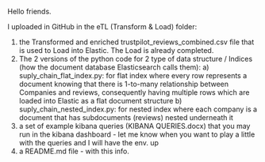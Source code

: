 Hello friends.



I uploaded in GitHub in the eTL (Transform & Load) folder:

1. the Transformed and enriched trustpilot_reviews_combined.csv file that is used to Load into Elastic. The Load is already completed.
2. The 2 versions of the python code for 2 type of data structure / Indices (how the document database Elasticsearch calls them):
   a) suply_chain_flat_index.py: for flat index where every row represents a document knowing that there is 1-to-many relationship between Companies and reviews, consequently having multiple rows which are loaded
   into Elastic as a flat document structure
   b) suply_chain_nested_index.py: for nested index where each company is a document that has subdocuments (reviews) nested underneath it
3. a set of example kibana queries (KIBANA QUERIES.docx) that you may run in the kibana dashboard - let me know when you want to play a little with the queries and I will have the env. up
4. a README.md file - with this info.
